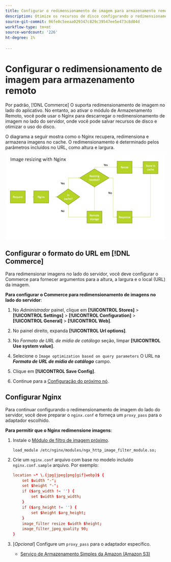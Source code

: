 ```yaml
---
title: Configurar o redimensionamento de imagem para armazenamento remoto
description: Otimize os recursos de disco configurando o redimensionamento de imagem do lado do servidor.
source-git-commit: 96fe0c5eeaa029347c829c39547ee5e473c8d04d
workflow-type: tm+mt
source-wordcount: '226'
ht-degree: 1%

---
```


# Configurar o redimensionamento de imagem para armazenamento remoto

Por padrão, [!DNL Commerce] O suporta redimensionamento de imagem no lado do aplicativo. No entanto, ao ativar o módulo de Armazenamento Remoto, você pode usar o Nginx para descarregar o redimensionamento de imagem no lado do servidor, onde você pode salvar recursos de disco e otimizar o uso do disco.

O diagrama a seguir mostra como o Nginx recupera, redimensiona e armazena imagens no cache. O redimensionamento é determinado pelos parâmetros incluídos no URL, como altura e largura.

![redimensionamento de imagem](../../assets/configuration/remote-storage-nginx-image-resize.png)

## Configurar o formato do URL em [!DNL Commerce]

Para redimensionar imagens no lado do servidor, você deve configurar o Commerce para fornecer argumentos para a altura, a largura e o local (URL) da imagem.

**Para configurar o Commerce para redimensionamento de imagens no lado do servidor**:

1. No _Administrador_ painel, clique em **[!UICONTROL Stores]** > **[!UICONTROL Settings]** > **[!UICONTROL Configuration]** > **[!UICONTROL General]** > **[!UICONTROL Web]**.

1. No painel direito, expanda **[!UICONTROL Url options]**.

1. No _Formato de URL de mídia de catálogo_ seção, limpar **[!UICONTROL Use system value]**.

1. Selecione o `Image optimization based on query parameters` O URL na **_Formato de URL de mídia de catálogo_** campo.

1. Clique em **[!UICONTROL Save Config]**.

1. Continue para a [Configuração do próximo nó](#configure-nginx).

## Configurar Nginx

Para continuar configurando o redimensionamento de imagem do lado do servidor, você deve preparar o `nginx.conf` e forneça um `proxy_pass` para o adaptador escolhido.

**Para permitir que o Nginx redimensione imagens**:

1. Instale o [Módulo de filtro de imagem próximo][nginx-module].

   ```shell
   load_module /etc/nginx/modules/ngx_http_image_filter_module.so;
   ```

1. Crie um `nginx.conf` arquivo com base no modelo incluído `nginx.conf.sample` arquivo. Por exemplo:

   ```conf
   location ~* \.(jpg|jpeg|png|gif|webp)$ {
       set $width "-";
       set $height "-";
       if ($arg_width != '') {
           set $width $arg_width;
       }
       if ($arg_height != '') {
           set $height $arg_height;
       }
       image_filter resize $width $height;
       image_filter_jpeg_quality 90;
   }
   ```

1. [_Opcional_] Configure um `proxy_pass` para o adaptador específico.

   - [Serviço de Armazenamento Simples da Amazon (Amazon S3)](remote-storage-aws-s3.md)

<!-- link definitions -->

[nginx-module]: https://nginx.org/en/docs/http/ngx_http_image_filter_module.html
